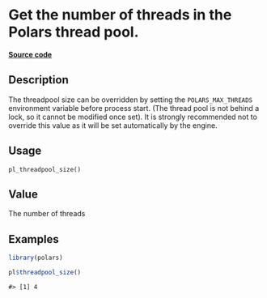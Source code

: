 
# Get the number of threads in the Polars thread pool.

[**Source code**](https://github.com/pola-rs/r-polars/tree/main/R/info.R#L87)

## Description

The threadpool size can be overridden by setting the
<code>POLARS_MAX_THREADS</code> environment variable before process
start. (The thread pool is not behind a lock, so it cannot be modified
once set). It is strongly recommended not to override this value as it
will be set automatically by the engine.

## Usage

<pre><code class='language-R'>pl_threadpool_size()
</code></pre>

## Value

The number of threads

## Examples

``` r
library(polars)

pl$threadpool_size()
```

    #> [1] 4
